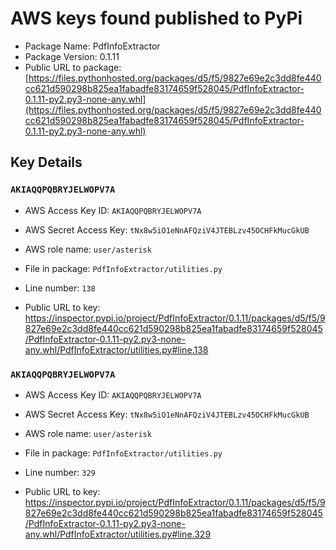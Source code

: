 # AWS keys found published to PyPi

* Package Name: PdfInfoExtractor
* Package Version: 0.1.11
* Public URL to package: [https://files.pythonhosted.org/packages/d5/f5/9827e69e2c3dd8fe440cc621d590298b825ea1fabadfe83174659f528045/PdfInfoExtractor-0.1.11-py2.py3-none-any.whl](https://files.pythonhosted.org/packages/d5/f5/9827e69e2c3dd8fe440cc621d590298b825ea1fabadfe83174659f528045/PdfInfoExtractor-0.1.11-py2.py3-none-any.whl)

## Key Details

### `AKIAQQPQBRYJELWOPV7A`

* AWS Access Key ID: `AKIAQQPQBRYJELWOPV7A`
* AWS Secret Access Key: `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` 
* AWS role name: `user/asterisk`
* File in package: `PdfInfoExtractor/utilities.py`
* Line number: `138`

* Public URL to key: https://inspector.pypi.io/project/PdfInfoExtractor/0.1.11/packages/d5/f5/9827e69e2c3dd8fe440cc621d590298b825ea1fabadfe83174659f528045/PdfInfoExtractor-0.1.11-py2.py3-none-any.whl/PdfInfoExtractor/utilities.py#line.138



### `AKIAQQPQBRYJELWOPV7A`

* AWS Access Key ID: `AKIAQQPQBRYJELWOPV7A`
* AWS Secret Access Key: `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` 
* AWS role name: `user/asterisk`
* File in package: `PdfInfoExtractor/utilities.py`
* Line number: `329`

* Public URL to key: https://inspector.pypi.io/project/PdfInfoExtractor/0.1.11/packages/d5/f5/9827e69e2c3dd8fe440cc621d590298b825ea1fabadfe83174659f528045/PdfInfoExtractor-0.1.11-py2.py3-none-any.whl/PdfInfoExtractor/utilities.py#line.329


